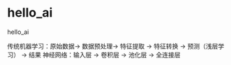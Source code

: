 # hello_ai
hello_ai



传统机器学习：原始数据-> 数据预处理-> 特征提取 -> 特征转换 -> 预测（浅层学习） -> 结果
神经网络：输入层 -> 卷积层 -> 池化层 -> 全连接层